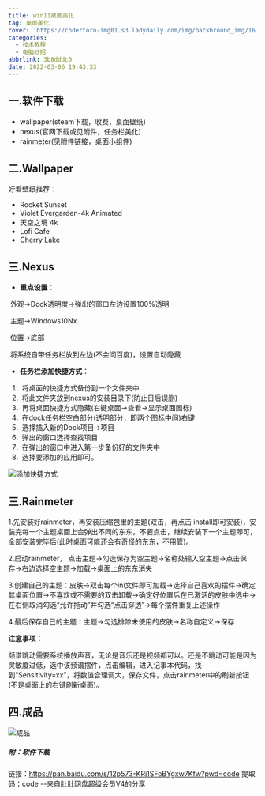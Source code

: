 ```yaml
---
title: win11桌面美化
tag: 桌面美化
cover: 'https://codertoro-img01.s3.ladydaily.com/img/backbround_img/167548355754.jpg'
categories:
  - 技术教程
  - 电脑妙招
abbrlink: 3b8dddc0
date: 2022-03-06 19:43:33
---
```




## 一.软件下载

- wallpaper(steam下载，收费，桌面壁纸)
- nexus(官网下载或见附件，任务栏美化)
- rainmeter(见附件链接，桌面小组件)

<!--more-->

## 二.Wallpaper

好看壁纸推荐：

- Rocket Sunset
- Violet Evergarden-4k Animated
- 天空之境 4k
- Lofi Cafe
- Cherry Lake

## 三.Nexus

- **重点设置**：

​	外观->Dock透明度->弹出的窗口左边设置100%透明

​	主题->Windows10Nx

​	位置->底部

​	将系统自带任务栏放到左边(不会问百度)，设置自动隐藏

- **任务栏添加快捷方式**：

1. ​	将桌面的快捷方式备份到一个文件夹中
2. ​	将此文件夹放到nexus的安装目录下(防止日后误删)
3. ​	再将桌面快捷方式隐藏(右键桌面->查看->显示桌面图标)
4. ​	在dock任务栏空白部分(透明部分，即两个图标中间)右键
5. ​	选择插入新的Dock项目->项目
6. ​	弹出的窗口选择查找项目
7. ​	在弹出的窗口中进入第一步备份好的文件夹中
8. ​	选择要添加的应用即可。

![添加快捷方式](https://cdn.staticaly.com/gh/coder-ox/image_hosting@master/20220906/添加快捷方式.6eode4y6mvk0.webp)

## 三.Rainmeter

1.先安装好rainmeter，再安装压缩包里的主题(双击，再点击 install即可安装)，安装完每一个主题桌面上会弹出不同的东东，不要点击，继续安装下一个主题即可，全部安装完毕后(此时桌面可能还会有奇怪的东东，不用管)。

2.启动rainmeter， 点击主题->勾选保存为空主题->名称处输入空主题->点击保存->右边选择空主题->加载->桌面上的东东消失

3.创建自己的主题：皮肤->双击每个ini文件即可加载->选择自己喜欢的摆件->确定其桌面位置->不喜欢或不需要的双击卸载->确定好位置后在已激活的皮肤中选中->在右侧取消勾选“允许拖动”并勾选“点击穿透”->每个摆件重复上述操作

4.最后保存自己的主题：主题->勾选排除未使用的皮肤->名称自定义->保存

**注意事项**：

​		频谱跳动需要系统播放声音，无论是音乐还是视频都可以。还是不跳动可能是因为灵敏度过低，选中该频谱摆件，点击编辑，进入记事本代码，找到“Sensitivity=xx”，将数值合理调大，保存文件，点击rainmeter中的刷新按钮(不是桌面上的右键刷新桌面)。

## 四.成品

![成品](https://cdn.staticaly.com/gh/coder-ox/image_hosting@master/20220906/2022年8月12日.4mhf6pemlqg0.webp)

##### 附：软件下载

链接：https://pan.baidu.com/s/12p573-KRj1SFoBYgxw7Kfw?pwd=code 
提取码：code 
--来自肚肚网盘超级会员V4的分享
